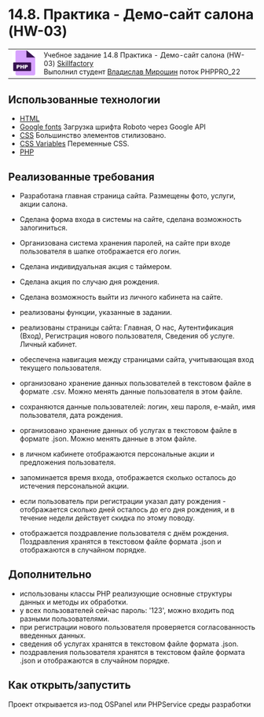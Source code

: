 # 14.8. Практика - Демо-сайт салона (HW-03)

<table>
  <tr>
    <td>
      <img src="./assets/images/php.png">
    </td>
    <td>
      Учебное задание 14.8 Практика - Демо-сайт салона (HW-03)
      <a href="https://skillfactory.ru/">Skillfactory</a><br> 
      Выполнил студент <a href="https://github.com/Vlad-Miroshin">Владислав Мирошин</a> поток PHPPRO_22 
    </td>
  </tr>
</table>

## Использованные технологии

- [HTML](https://www.w3.org/TR/2021/SPSD-html52-20210128/)
- [Google fonts](https://fonts.google.com/specimen/Roboto) Загрузка шрифта Roboto через Google API
- [CSS](https://developer.mozilla.org/ru/docs/Learn/Getting_started_with_the_web/CSS_basics) Большинство элементов стилизовано.
- [CSS Variables](https://developer.mozilla.org/ru/docs/Web/CSS/Using_CSS_custom_properties) Переменные CSS.
- [PHP](https://www.php.net/)

## Реализованные требования

- Разработана главная страница сайта. Размещены фото, услуги, акции салона.
- Сделана форма входа в системы на сайте, сделана возможность залогиниться.
- Организована система хранения паролей, на сайте при входе пользователя в шапке отображается его логин.
- Сделана индивидуальная акция с таймером.
- Сделана акция по случаю дня рождения.
- Сделана возможность выйти из личного кабинета на сайте.

- реализованы функции, указанные в задании.
- реализованы страницы сайта: Главная, О нас, Аутентификация (Вход), Регистрация нового пользователя, Сведения об услуге. Личный кабинет.
- обеспечена навигация между страницами сайта, учитывающая вход текущего пользователя.
- организовано хранение данных пользователей в текстовом файле в формате .csv. Можно менять данные пользователя в этом файле.
- сохраняются данные пользователей: логин, хеш пароля, е-майл, имя пользователя, дата рождения.
- организовано хранение данных об услугах в текстовом файле в формате .json. Можно менять данные в этом файле.
- в личном кабинете отображаются персональные акции и предложения пользователя.
- запоминается время входа, отображается сколько осталось до истечения персональной акции.
- если пользователь при регистрации указал дату рождения - отображается сколько дней осталось до его дня рождения, и в течение недели действует скидка по этому поводу.
- отображается поздравление пользователя с днём рождения. Поздравления хранятся в текстовом файле формата .json и отображаются в случайном порядке. 

## Дополнительно

- использованы классы PHP реализующие основные структуры данных и методы их обработки.
- у всех пользователей сейчас пароль: '123', можно входить под разными пользователями.
- при регистрации нового пользователя проверяется согласованность введенных данных.
- сведения об услугах хранятся в текстовом файле формата .json.
- поздравления пользователя хранятся в текстовом файле формата .json и отображаются в случайном порядке.

## Как открыть/запустить

Проект открывается из-под OSPanel или PHPService среды разработки

